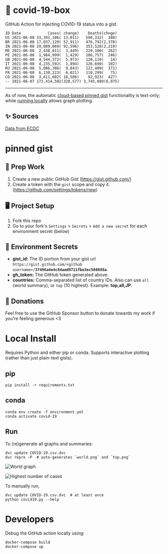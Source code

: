 # 🏥 covid-19-box

GitHub Action for injecting COVID-19 status into a gist.

```
ID Date            Cases( change)    Deaths(chnge)
US 2021-06-08 33,391,106( 13,011)   598,332(  380)
BR 2021-06-08 17,037,129( 52,911)   476,792(2,378)
IN 2021-06-08 29,089,069( 92,596)   353,528(2,219)
ME 2021-06-08  2,438,011(  3,449)   229,100(  262)
PE 2021-06-08  1,984,999(  1,429)   186,757(  246)
GB 2021-06-08  4,544,372(  5,973)   128,118(   14)
IT 2021-06-08  4,235,592(  1,894)   126,690(  102)
RU 2021-06-08  5,086,386(  9,843)   122,409(  372)
FR 2021-06-08  6,130,223(  6,021)   110,299(   75)
CO 2021-06-08  3,611,602( 18,586)    92,923(  427)
-- 2021-06-07 173,414,502(320,577) 3,745,089(8,075)
```

---

As of now, the automatic [cloud-based pinned gist](#pinned-gist) functionality is text-only;
while [running locally](#local-install) allows graph plotting.

## ✨ Sources

[Data from ECDC](https://www.ecdc.europa.eu/en/publications-data/download-todays-data-geographic-distribution-covid-19-cases-worldwide)

# pinned gist

## 🎒 Prep Work
1. Create a new public GitHub Gist (https://gist.github.com/)
1. Create a token with the `gist` scope and copy it. (https://github.com/settings/tokens/new)

## 🖥 Project Setup
1. Fork this repo
1. Go to your fork's `Settings` > `Secrets` > `Add a new secret` for each environment secret (below)

## 🤫 Environment Secrets
- **gist_id:** The ID portion from your gist url `https://gist.github.com/<github username>/`**`37496a4e4c84aed9711fbe3ec560888a`**.
- **gh_token:** The GitHub token generated above.
- **countries:** Comma-separated list of country IDs. Also can use `all` (world summary), or `top` (10 highest). Example: **top,all,JP**.

## 💸 Donations

Feel free to use the GitHub Sponsor button to donate towards my work if you're feeling generous <3

# Local Install

Requires Python and either pip or conda. Supports interactive plotting (rather than just plain-text gists).

## pip

```
pip install -r requirements.txt
```

## conda

```
conda env create -f environment.yml
conda activate covid-19
```

## Run

To (re)generate all graphs and summaries:

```
dvc update COVID-19.csv.dvc
dvc repro -P  # auto-generates `world.png` and `top.png`
```

![World graph](world.png)

![Highest number of cases](top.png)

To manually run,

```
dvc update COVID-19.csv.dvc  # at least once
python covid19.py --help
```

# Developers

Debug the GitHub action locally using:

```
docker-compose build
docker-compose up
```
